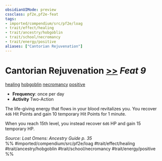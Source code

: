 ```yaml
---
obsidianUIMode: preview
cssclass: pf2e,pf2e-feat
tags:
- imported/compendium/src/pf2e/loag
- trait/effect/healing
- trait/ancestry/hobgoblin
- trait/school/necromancy
- trait/energy/positive
aliases: ["Cantorian Rejuvenation"]
---
```

# Cantorian Rejuvenation  [>>](chapter-9-playing-the-game.md#Actions "Two-Action") *Feat 9*  
[healing](healing.md)  [hobgoblin](hobgoblin-locg.md)  [necromancy](necromancy.md)  [positive](positive.md)  

- **Frequency**: once per day
- **Activity** Two-Action

The life-giving energy that flows in your blood revitalizes you. You recover `4d6` Hit Points and gain 10 temporary Hit Points for 1 minute.

When you reach 15th level, you instead recover `6d6` HP and gain 15 temporary HP.

*Source: Lost Omens: Ancestry Guide p. 35*  
%% #imported/compendium/src/pf2e/loag #trait/effect/healing #trait/ancestry/hobgoblin #trait/school/necromancy #trait/energy/positive %%